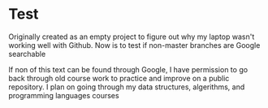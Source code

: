 # Test
Originally created as an empty project to figure out why my laptop wasn't working well with Github. Now is to test if non-master branches are Google searchable

If non of this text can be found through Google, I have permission to go back through old course work to practice and improve on a public repository. I plan on going through my data structures, algerithms, and programming languages courses
